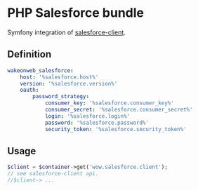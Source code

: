 PHP Salesforce bundle
=====================

Symfony integration of [salesforce-client](https://github.com/WakeOnWeb/salesforce-client).

Definition
---------

```yaml
wakeonweb_salesforce:
    host: '%salesforce.host%'
    version: '%salesforce.version%'
    oauth:
        password_strategy:
            consumer_key: '%salesforce.consumer_key%'
            consumer_secret: '%salesforce.consumer_secret%'
            login: '%salesforce.login%'
            password: '%salesforce.password%'
            security_token: '%salesforce.security_token%'
```

Usage
-----

```php
$client = $container->get('wow.salesforce.client');
// see salesforce-client api.
//$client-> ...
```
